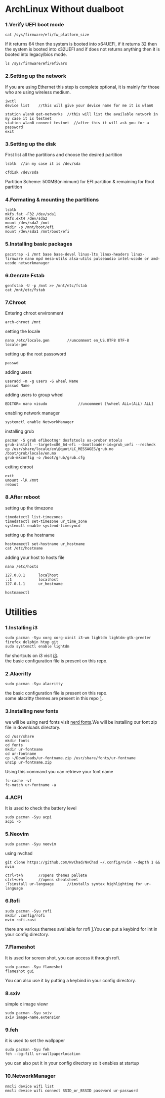 # ArchLinux Without dualboot

### 1.Verify UEFI boot mode
```
cat /sys/firmware/efi/fw_platform_size
```
If it returns 64 then the system is booted into x64UEFI, if it returns 32 then the system is booted into x32UEFI and if does not returns anything then it is booted into legacy/bios mode.
```
ls /sys/firmware/efi/efivars
```
### 2.Setting up the network
If you are using Ethernet this step is complete optional, it is mainly for those who are using wireless medium.
```
iwctl
device list    //this will give your device name for me it is wlan0
```
```
station wlan0 get-networks  //this will list the available network in my case it is testnet
station wlan0 connect testnet  //after this it will ask you for a password
exit
```
### 3.Setting up the disk
First list all the partitions and choose the desired partition
```
lsblk  //in my case it is /dev/sda
```
```
cfdisk /dev/sda
```
Partition Scheme:
500MB(minimum) for EFI partition & remaining for Root partition
### 4.Formating & mounting the partitions
```
lsblk
mkfs.fat -F32 /dev/sda1
mkfs.ext4 /dev/sda2
mount /dev/sda2 /mnt
mkdir -p /mnt/boot/efi
mount /dev/sda1 /mnt/boot/efi
```
### 5.Installing basic packages
```
pacstrap -i /mnt base base-devel linux-lts linux-headers linux-firmware nano mpd mesa-utils alsa-utils pulseaudio intel-ucode or amd-ucode networkmanager
```
### 6.Genrate Fstab
```
genfstab -U -p /mnt >> /mnt/etc/fstab
cat /mnt/etc/fstab
```
### 7.Chroot
Entering chroot environment
```
arch-chroot /mnt
```
setting the locale
```
nano /etc/locale.gen        //uncomment en_US.UTF8 UTF-8
locale-gen
```
setting up the root passoword
```
passwd
```
adding users
```
useradd -m -g users -G wheel Name
passwd Name
```
adding users to group wheel
```
EDITOR= nano visudo              //uncomment [%wheel ALL=(ALL) ALL]
```
enabling network manager
```
systemctl enable NetworkManager
```
installing grub 
```
pacman -S grub efibootmgr dosfstools os-prober mtools
grub-install --target=x86_64-efi --bootloader-id=grub_uefi --recheck
cp /usr/share/locale/en\@quot/LC_MESSAGES/grub.mo /boot/grub/locale/en.mo
grub-mkconfig -o /boot/grub/grub.cfg
```
exiting chroot
```
exit
umount -lR /mnt
reboot
```
### 8.After reboot
setting up the timezone
```
timedatectl list-timezones
timedatectl set-timezone ur_time_zone
systemctl enable systemd-timesyncd
```
setting up the hostname
```
hostnamectl set-hostname ur_hostname
cat /etc/hostname
```
adding your host to hosts file
```
nano /etc/hosts
```
```
127.0.0.1      localhost
::1            localhost
127.0.1.1      ur_hostname
```
```
hostnamectl
```
# Utilities

### 1.Installing i3
```
sudo pacman -Syu xorg xorg-xinit i3-wm lightdm lightdm-gtk-greeter firefox dolphin htop git
sudo systemctl enable lightdm
```
for shortcuts on i3 visit [i3](https://i3wm.org/docs/refcard.html).      
the basic configuration file is present on this repo.
### 2.Alacritty
```
sudo pacman -Syu alacritty
```
the basic configuration file is present on this repo.    
some alacritty themes are present in this repo [1](https://github.com/eendroroy/alacritty-theme).
### 3.Installing new fonts
we will be using nerd fonts visit [nerd fonts](https://www.nerdfonts.com/font-downloads).We will be installing our font zip file in downloads directory.
```
cd /usr/share
mkdir fonts
cd fonts
mkdir ur-fontname
cd ur-fontname
cp ~/Downloads/ur-fontname.zip /usr/share/fonts/ur-fontname
unzip ur-fontname.zip
```
Using this command you can retrieve your font name
```
fc-cache -vf
fc-match ur-fontname -a
```
### 4.ACPI
It is used to check the battery level
```
sudo pacman -Syu acpi
acpi -b
```
### 5.Neovim
```
sudo pacman -Syu neovim
```
using nvchad
```
git clone https://github.com/NvChad/NvChad ~/.config/nvim --depth 1 && nvim
```
```
ctrl+t+h       //opens themes pallete
ctrl+c+h       //opens cheatsheet
:Tsinstall ur-language      //installs syntax highlighting for ur-language
```
### 6.Rofi
```
sudo pacman -Syu rofi
mkdir .config/rofi
nvim rofi.rasi
```
there are various themes available for rofi [1](https://github.com/joni84/rofi).You can put a keybind for int in your config directory.
### 7.Flameshot
It is used for screen shot, you can access it through rofi.
```
sudo pacman -Syu flameshot
flameshot gui
```
You can also use it by putting a keybind in your config directory.
### 8.sxiv
simple x image viewr
```
sudo pacman -Syu sxiv
sxiv image-name.extension
```
### 9.feh
it is used to set the wallpaper
```
sudo pacman -Syu feh
feh --bg-fill ur-wallpaperlocation
```
you can also put it in your config directory so it enables at startup
### 10.NetworkManager
```
nmcli device wifi list
nmcli device wifi connect SSID_or_BSSID password ur-password
```







